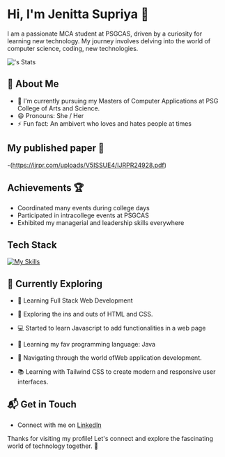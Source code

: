 # Hi, I'm Jenitta Supriya 👋

I am a passionate MCA student at PSGCAS, driven by a curiosity for learning new technology. My journey involves delving into the world of computer science, coding, new technologies.

![<username>'s Stats](https://github-readme-stats.vercel.app/api?username=jenitta2&theme=vue-dark&show_icons=true&hide_border=true&count_private=true)

## 🚀 About Me

- 🔭 I'm currently pursuing my Masters of Computer Applications at PSG College of Arts and Science.
- 😄 Pronouns: She / Her
- ⚡ Fun fact: An ambivert who loves and hates people at times

## My published paper 📃
-(https://ijrpr.com/uploads/V5ISSUE4/IJRPR24928.pdf)

## Achievements 🏆

- Coordinated many events during college days
- Participated in intracollege events at PSGCAS
- Exhibited my managerial and leadership skills everywhere

## Tech Stack
[![My Skills](https://skillicons.dev/icons?i=js,html,css,java,javascript,tailwindcss)](https://skillicons.dev)

## 🌱 Currently Exploring

- 🚀 Learning Full Stack Web Development
  
- 🧨 Exploring the ins and outs of HTML and CSS.
  
- 💻 Started to learn Javascript to add functionalities in a web page
  
- 🔭 Learning my fav programming language: Java
  
- 🧭 Navigating through the world ofWeb application development.
  
- 📚 Learning with Tailwind CSS to create modern and responsive user interfaces.

## 📬 Get in Touch

- Connect with me on [LinkedIn](https://www.linkedin.com/in/jenitta-supriya/)

Thanks for visiting my profile! Let's connect and explore the fascinating world of technology together. 🚀
